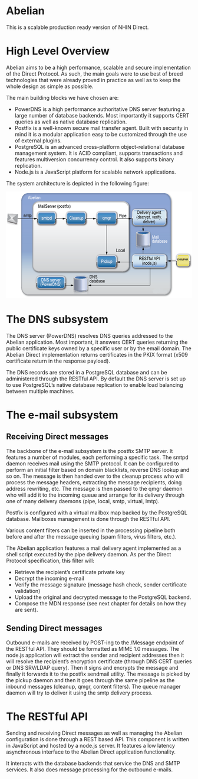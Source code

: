 
Abelian
=========

This is a scalable production ready version of NHIN Direct.

High Level Overview
===================
Abelian aims to be a high performance, scalable and secure implementation of the Direct Protocol. As such, the main goals were to use best of breed technologies that were already proved in practice as well as to keep the whole design as simple as possible.

The main building blocks we have chosen are:
-	PowerDNS is a high performance authoritative DNS server featuring a large number of database backends. Most importantly it supports CERT queries as well as native database replication.
-	Postfix is a well-known secure mail transfer agent. Built with security in mind it is a modular application easy to be customized through the use of external plugins.
-	PostgreSQL is an advanced cross-platform object-relational database management system. It is ACID compliant, supports transactions and features multiversion concurrency control. It also supports binary replication.
-	Node.js is a JavaScript platform for scalable network applications.

The system architecture is depicted in the following figure:

![Architecture](https://github.com/Medicasoft/Abelian/blob/master/img/abelian_direct.png)

The DNS subsystem
===========
The DNS server (PowerDNS) resolves DNS queries addressed to the Abelian application. Most important, it answers CERT queries returning the public certificate keys owned by a specific user or by the email domain. The Abelian Direct implementation returns certificates in the PKIX format (x509 certificate return in the response payload).

The DNS records are stored in a PostgreSQL database and can be administered through the RESTful API. By default the DNS server is set up to use PostgreSQL’s native database replication to enable load balancing between multiple machines.

The e-mail subsystem
===========
Receiving Direct messages
----------
The backbone of the e-mail subsystem is the postfix SMTP server. It features a number of modules, each performing a specific task. The smtpd daemon receives mail using the SMTP protocol. It can be configured to perform an initial filter based on domain blacklists, reverse DNS lookup and so on. The message is then handed over to the cleanup process who will process the message headers, extracting the message recipients, doing address rewriting, etc. The message is then passed to the qmgr daemon who will add it to the incoming queue and arrange for its delivery through one of many delivery daemons (pipe, local, smtp, virtual, lmtp).

Postfix is configured with a virtual mailbox map backed by the PostgreSQL database. Mailboxes management is done through the RESTful API.

Various content filters can be inserted in the processing pipeline both before and after the message queuing (spam filters, virus filters, etc.). 

The Abelian application features a mail delivery agent implemented as a shell script executed by the pipe delivery daemon. As per the Direct Protocol specification, this filter will:
-	Retrieve the recipient’s certificate private key
-	Decrypt the incoming e-mail
-	Verify the message signature (message hash check, sender certificate validation)
-	Upload the original and decrypted message to the PostgreSQL backend.
-	Compose the MDN response (see next chapter for details on how they are sent).

Sending Direct messages
----------
Outbound e-mails are received by POST-ing to the /Message endpoint of the RESTful API. They should be formatted as MIME 1.0 messages. The node.js application will extract the sender and recipient addresses then it will resolve the recipient’s encryption certificate (through DNS CERT queries or DNS SRV/LDAP query). Then it signs and encrypts the message and finally it forwards it to the postfix  sendmail utility. The message is picked by the pickup daemon and then it goes through the same pipeline as the inbound messages (cleanup, qmgr, content filters). The queue manager daemon will try to deliver it using the smtp delivery process. 

The RESTful API
===========
Sending and receiving Direct messages as well as managing the Abelian configuration is done through a REST based API. This component is written in JavaScript and hosted by a node.js server. It features a low latency asynchronous interface to the Abelian Direct application functionality.

It interacts with the database backends that service the DNS and SMTP services. It also does message processing for the outbound e-mails.

